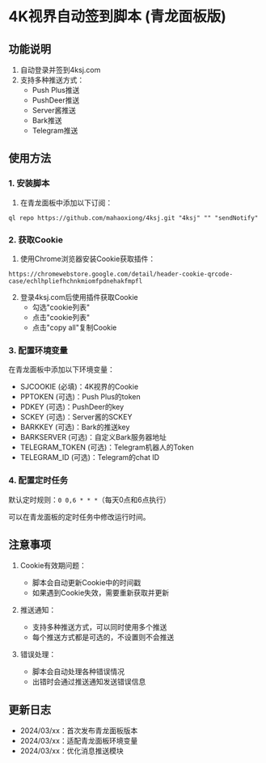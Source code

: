 # 4K视界自动签到脚本 (青龙面板版)

## 功能说明

1. 自动登录并签到4ksj.com
2. 支持多种推送方式：
   - Push Plus推送
   - PushDeer推送
   - Server酱推送
   - Bark推送
   - Telegram推送

## 使用方法

### 1. 安装脚本

1. 在青龙面板中添加以下订阅：
```
ql repo https://github.com/mahaoxiong/4ksj.git "4ksj" "" "sendNotify"
```

### 2. 获取Cookie

1. 使用Chrome浏览器安装Cookie获取插件：
```
https://chromewebstore.google.com/detail/header-cookie-qrcode-case/echlhpliefhchnkmiomfpdnehakfmpfl
```

2. 登录4ksj.com后使用插件获取Cookie
   - 勾选"cookie列表"
   - 点击"cookie列表"
   - 点击"copy all"复制Cookie

### 3. 配置环境变量

在青龙面板中添加以下环境变量：

- SJCOOKIE (必填)：4K视界的Cookie
- PPTOKEN (可选)：Push Plus的token
- PDKEY (可选)：PushDeer的key
- SCKEY (可选)：Server酱的SCKEY
- BARKKEY (可选)：Bark的推送key
- BARKSERVER (可选)：自定义Bark服务器地址
- TELEGRAM_TOKEN (可选)：Telegram机器人的Token
- TELEGRAM_ID (可选)：Telegram的chat ID

### 4. 配置定时任务

默认定时规则：`0 0,6 * * *`（每天0点和6点执行）

可以在青龙面板的定时任务中修改运行时间。

## 注意事项

1. Cookie有效期问题：
   - 脚本会自动更新Cookie中的时间戳
   - 如果遇到Cookie失效，需要重新获取并更新

2. 推送通知：
   - 支持多种推送方式，可以同时使用多个推送
   - 每个推送方式都是可选的，不设置则不会推送

3. 错误处理：
   - 脚本会自动处理各种错误情况
   - 出错时会通过推送通知发送错误信息

## 更新日志

- 2024/03/xx：首次发布青龙面板版本
- 2024/03/xx：适配青龙面板环境变量
- 2024/03/xx：优化消息推送模块 
